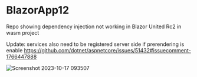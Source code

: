# BlazorApp12
Repo showing dependency injection not working in Blazor United Rc2 in wasm project

Update: services also need to be registered server side if prerendering is enable https://github.com/dotnet/aspnetcore/issues/51432#issuecomment-1766447888

![Screenshot 2023-10-17 093507](https://github.com/Ghevi/BlazorApp12/assets/39503352/d91e4a1f-601d-4799-9268-da6aa07d4c58)
